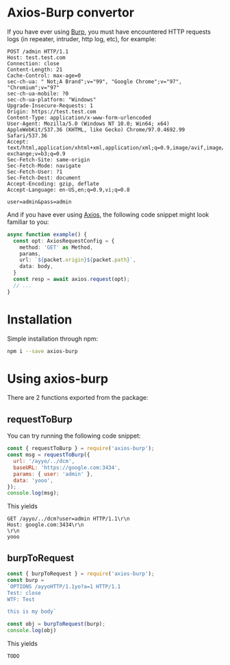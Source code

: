 # Axios-Burp convertor

If you have ever using [Burp](https://portswigger.net/burp), you must have encountered HTTP requests logs (in repeater, intruder, http log, etc), for example:

```
POST /admin HTTP/1.1
Host: test.test.com
Connection: close
Content-Length: 21
Cache-Control: max-age=0
sec-ch-ua: " Not;A Brand";v="99", "Google Chrome";v="97", "Chromium";v="97"
sec-ch-ua-mobile: ?0
sec-ch-ua-platform: "Windows"
Upgrade-Insecure-Requests: 1
Origin: https://test.test.com
Content-Type: application/x-www-form-urlencoded
User-Agent: Mozilla/5.0 (Windows NT 10.0; Win64; x64) AppleWebKit/537.36 (KHTML, like Gecko) Chrome/97.0.4692.99 Safari/537.36
Accept: text/html,application/xhtml+xml,application/xml;q=0.9,image/avif,image/webp,image/apng,*/*;q=0.8,application/signed-exchange;v=b3;q=0.9
Sec-Fetch-Site: same-origin
Sec-Fetch-Mode: navigate
Sec-Fetch-User: ?1
Sec-Fetch-Dest: document
Accept-Encoding: gzip, deflate
Accept-Language: en-US,en;q=0.9,vi;q=0.8

user=admin&pass=admin
```

And if you have ever using [Axios](https://github.com/axios/axios), the following code snippet might look familiar to you:

```typescript
async function example() {
  const opt: AxiosRequestConfig = {
    method: 'GET' as Method,
    params,
    url: `${packet.origin}${packet.path}`,
    data: body,
  }
  const resp = await axios.request(opt);
  // ...
}
```

# Installation

Simple installation through npm:

```bash
npm i --save axios-burp
```

# Using axios-burp

There are 2 functions exported from the package:

## requestToBurp

You can try running the following code snippet:

```javascript
const { requestToBurp } = require('axios-burp');
const msg = requestToBurp({
  url: '/ayyo/../dcm',
  baseURL: 'https://google.com:3434',
  params: { user: 'admin' },
  data: 'yooo',
});
console.log(msg);
```

This yields
```
GET /ayyo/../dcm?user=admin HTTP/1.1\r\n
Host: google.com:3434\r\n
\r\n
yooo
```

## burpToRequest

```javascript
const { burpToRequest } = require('axios-burp');
const burp =
`OPTIONS /ayyoHTTP/1.1yo?a=1 HTTP/1.1
Test: close
WTF: Test

this is my body`

const obj = burpToRequest(burp);
console.log(obj)
```

This yields
```
TODO
```

